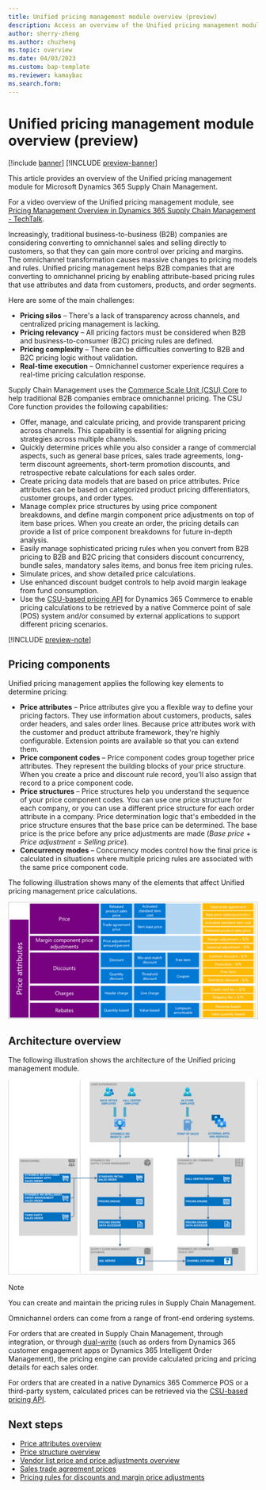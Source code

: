 ```yaml
---
title: Unified pricing management module overview (preview)
description: Access an overview of the Unified pricing management module in Microsoft Dynamics 365 Supply Chain Management, including a list of challenges.
author: sherry-zheng
ms.author: chuzheng
ms.topic: overview
ms.date: 04/03/2023
ms.custom: bap-template
ms.reviewer: kamaybac
ms.search.form:
---
```


# Unified pricing management module overview (preview)

[!include [banner](../includes/banner.md)]
[!INCLUDE [preview-banner](~/../shared-content/shared/preview-includes/preview-banner.md)]
<!-- KFM: Preview until further notice -->

This article provides an overview of the Unified pricing management module for Microsoft Dynamics 365 Supply Chain Management.

For a video overview of the Unified pricing management module, see [Pricing Management Overview in Dynamics 365 Supply Chain Management - TechTalk](https://www.youtube.com/watch?v=Pc9nBoHN5m0).

Increasingly, traditional business-to-business (B2B) companies are considering converting to omnichannel sales and selling directly to customers, so that they can gain more control over pricing and margins. The omnichannel transformation causes massive changes to pricing models and rules. Unified pricing management helps B2B companies that are converting to omnichannel pricing by enabling attribute-based pricing rules that use attributes and data from customers, products, and order segments.

Here are some of the main challenges:

- **Pricing silos** – There's a lack of transparency across channels, and centralized pricing management is lacking.
- **Pricing relevancy** – All pricing factors must be considered when B2B and business-to-consumer (B2C) pricing rules are defined.
- **Pricing complexity** – There can be difficulties converting to B2B and B2C pricing logic without validation.
- **Real-time execution** – Omnichannel customer experience requires a real-time pricing calculation response.

Supply Chain Management uses the [Commerce Scale Unit (CSU) Core](../../commerce/dev-itpro/CSU-core.md) to help traditional B2B companies embrace omnichannel pricing. The CSU Core function provides the following capabilities:

- Offer, manage, and calculate pricing, and provide transparent pricing across channels. This capability is essential for aligning pricing strategies across multiple channels.
- Quickly determine prices while you also consider a range of commercial aspects, such as general base prices, sales trade agreements, long-term discount agreements, short-term promotion discounts, and retrospective rebate calculations for each sales order.
- Create pricing data models that are based on price attributes. Price attributes can be based on categorized product pricing differentiators, customer groups, and order types.
- Manage complex price structures by using price component breakdowns, and define margin component price adjustments on top of item base prices. When you create an order, the pricing details can provide a list of price component breakdowns for future in-depth analysis.
- Easily manage sophisticated pricing rules when you convert from B2B pricing to B2B and B2C pricing that considers discount concurrency, bundle sales, mandatory sales items, and bonus free item pricing rules.
- Simulate prices, and show detailed price calculations.
- Use enhanced discount budget controls to help avoid margin leakage from fund consumption.
- Use the [CSU-based pricing API](../../commerce/pricing-apis.md) for Dynamics 365 Commerce to enable pricing calculations to be retrieved by a native Commerce point of sale (POS) system and/or consumed by external applications to support different pricing scenarios.

[!INCLUDE [preview-note](~/../shared-content/shared/preview-includes/preview-note-d365.md)]

## Pricing components

Unified pricing management applies the following key elements to determine pricing:

- **Price attributes** – Price attributes give you a flexible way to define your pricing factors. They use information about customers, products, sales order headers, and sales order lines. Because price attributes work with the customer and product attribute framework, they're highly configurable. Extension points are available so that you can extend them.
- **Price component codes** – Price component codes group together price attributes. They represent the building blocks of your price structure. When you create a price and discount rule record, you'll also assign that record to a price component code.
- **Price structures** – Price structures help you understand the sequence of your price component codes. You can use one price structure for each company, or you can use a different price structure for each order attribute in a company. Price determination logic that's embedded in the price structure ensures that the base price can be determined. The base price is the price before any price adjustments are made (*Base price* + *Price adjustment* = *Selling price*).
- **Concurrency modes** – Concurrency modes control how the final price is calculated in situations where multiple pricing rules are associated with the same price component code.

The following illustration shows many of the elements that affect Unified pricing management price calculations.

[<img src="media/pricing-management-elements.png" alt="Elements that affect Unified pricing management price calculations." title="Elements that affect Unified pricing management price calculations" width="720" />](media/pricing-management-elements.png#lightbox)

## Architecture overview

The following illustration shows the architecture of the Unified pricing management module.

[<img src="media/pricing-management-architecture.png" alt="Unified pricing management module architecture." title="Unified pricing management module architecture" width="720" />](media/pricing-management-architecture.png#lightbox)

> [!NOTE]
> You can create and maintain the pricing rules in Supply Chain Management.
>
> Omnichannel orders can come from a range of front-end ordering systems.
>
> For orders that are created in Supply Chain Management, through integration, or through [dual-write](../../fin-ops-core/dev-itpro/data-entities/dual-write/dual-write-overview.md) (such as orders from Dynamics 365 customer engagement apps or Dynamics 365 Intelligent Order Management), the pricing engine can provide calculated pricing and pricing details for each sales order.
>
> For orders that are created in a native Dynamics 365 Commerce POS or a third-party system, calculated prices can be retrieved via the [CSU-based pricing API](../../commerce/pricing-apis.md).

## Next steps

- [Price attributes overview](upm-price-attributes-overview.md)
- [Price structure overview](upm-price-structure-overview.md)
- [Vendor list price and price adjustments overview](upm-vendor-list-price.md)
- [Sales trade agreement prices](upm-sales-trade-agreement-prices.md)
- [Pricing rules for discounts and margin price adjustments](upm-margin-discount-pricing-rules.md)
